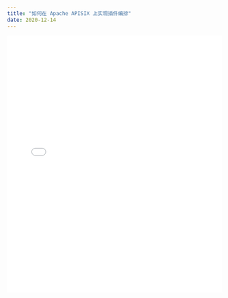 ```yaml
---
title: "如何在 Apache APISIX 上实现插件编排"
date: 2020-12-14
---
```


<iframe width="100%" height="600px" src="//player.bilibili.com/player.html?aid=457628574&bvid=BV145411L7kt&cid=252768596&page=1" scrolling="no" border="0" frameborder="no" framespacing="0" allowfullscreen="true"</iframe>
